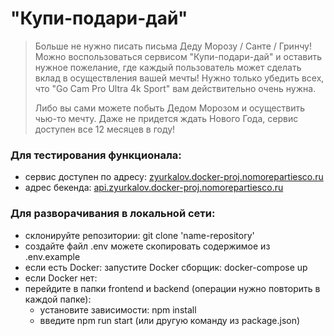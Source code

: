 # "Купи-подари-дай"

> Больше не нужно писать письма Деду Морозу / Санте / Гринчу! <br>
Можно воспользоваться сервисом "Купи-подари-дай" и оставить нужное пожелание, где каждый пользователь может сделать вклад в осуществления вашей мечты! Нужно только убедить всех, что "Go Cam Pro Ultra 4k Sport" вам действительно очень нужна. <br>
>
> Либо вы сами можете побыть Дедом Морозом и осуществить чью-то мечту. Даже не придется ждать Нового Года, сервис доступен все 12 месяцев в году!

### Для тестирования функционала:
- сервис доступен по адресу: [zyurkalov.docker-proj.nomorepartiesco.ru](https://zyurkalov.docker-proj.nomorepartiesco.ru/)
- адрес бекенда: [api.zyurkalov.docker-proj.nomorepartiesco.ru](https://api.zyurkalov.docker-proj.nomorepartiesco.ru/)

### Для разворачивания в локальной сети:
- склонируйте репозитории: git clone 'name-repository'
- создайте файл .env можете скопировать содержимое из .env.example
- если есть Docker:  запустите Docker сборщик: docker-compose up
- если Docker нет:
- перейдите в папки frontend и backend (операции нужно повторить в каждой папке):
  - установите зависимости: npm install
  - введите npm run start (или другую команду из package.json)
